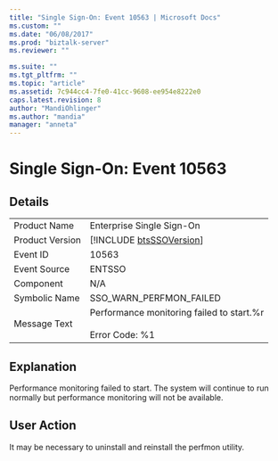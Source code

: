 ```yaml
---
title: "Single Sign-On: Event 10563 | Microsoft Docs"
ms.custom: ""
ms.date: "06/08/2017"
ms.prod: "biztalk-server"
ms.reviewer: ""

ms.suite: ""
ms.tgt_pltfrm: ""
ms.topic: "article"
ms.assetid: 7c944cc4-7fe0-41cc-9608-ee954e8222e0
caps.latest.revision: 8
author: "MandiOhlinger"
ms.author: "mandia"
manager: "anneta"
---
```

# Single Sign-On: Event 10563
## Details  
  
|                 |                                                                      |
|-----------------|----------------------------------------------------------------------|
|  Product Name   |                      Enterprise Single Sign-On                       |
| Product Version |     [!INCLUDE [btsSSOVersion](../includes/btsssoversion-md.md)]      |
|    Event ID     |                                10563                                 |
|  Event Source   |                                ENTSSO                                |
|    Component    |                                 N/A                                  |
|  Symbolic Name  |                       SSO_WARN_PERFMON_FAILED                        |
|  Message Text   | Performance monitoring failed to start.%r<br /><br /> Error Code: %1 |
  
## Explanation  
 Performance monitoring failed to start. The system will continue to run normally but performance monitoring will not be available.  
  
## User Action  
 It may be necessary to uninstall and reinstall the perfmon utility.
